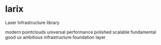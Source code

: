 # larix
Laser Infrastructure library

modern
pointclouds
universal
performance
polished
scalable
fundamental
good ux
ambitious 
infrastructure
foundation layer
